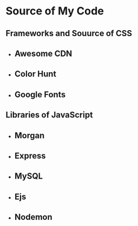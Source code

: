 # Source of My Code

## Frameworks and Souurce of CSS

* ## Awesome CDN
* ## Color Hunt
* ## Google Fonts

## Libraries of JavaScript

* ## Morgan
* ## Express
* ## MySQL
* ## Ejs
* ## Nodemon

